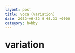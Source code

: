 ```yaml
---
layout: post
title: voca (variation)
date: 2023-06-23 9:48:33 +0900
category: hobby
---
```

<p style="font-size:30px;"><b> variation </b></p>

